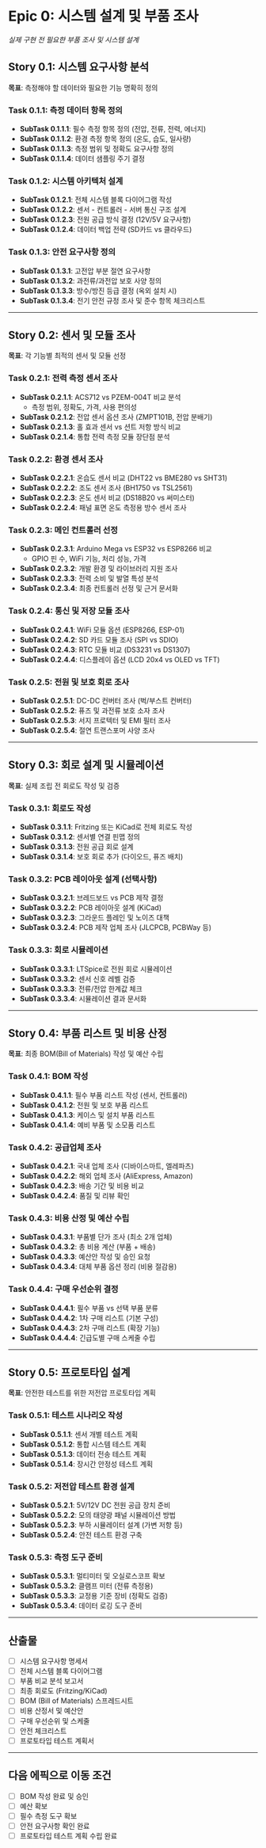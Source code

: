 # Epic 0: 시스템 설계 및 부품 조사

*실제 구현 전 필요한 부품 조사 및 시스템 설계*

## Story 0.1: 시스템 요구사항 분석

**목표**: 측정해야 할 데이터와 필요한 기능 명확히 정의

### Task 0.1.1: 측정 데이터 항목 정의

- **SubTask 0.1.1.1**: 필수 측정 항목 정의 (전압, 전류, 전력, 에너지)
- **SubTask 0.1.1.2**: 환경 측정 항목 정의 (온도, 습도, 일사량)
- **SubTask 0.1.1.3**: 측정 범위 및 정확도 요구사항 정의
- **SubTask 0.1.1.4**: 데이터 샘플링 주기 결정

### Task 0.1.2: 시스템 아키텍처 설계

- **SubTask 0.1.2.1**: 전체 시스템 블록 다이어그램 작성
- **SubTask 0.1.2.2**: 센서 - 컨트롤러 - 서버 통신 구조 설계
- **SubTask 0.1.2.3**: 전원 공급 방식 결정 (12V/5V 요구사항)
- **SubTask 0.1.2.4**: 데이터 백업 전략 (SD카드 vs 클라우드)

### Task 0.1.3: 안전 요구사항 정의

- **SubTask 0.1.3.1**: 고전압 부분 절연 요구사항
- **SubTask 0.1.3.2**: 과전류/과전압 보호 사양 정의
- **SubTask 0.1.3.3**: 방수/방진 등급 결정 (옥외 설치 시)
- **SubTask 0.1.3.4**: 전기 안전 규정 조사 및 준수 항목 체크리스트

---

## Story 0.2: 센서 및 모듈 조사

**목표**: 각 기능별 최적의 센서 및 모듈 선정

### Task 0.2.1: 전력 측정 센서 조사

- **SubTask 0.2.1.1**: ACS712 vs PZEM-004T 비교 분석
    - 측정 범위, 정확도, 가격, 사용 편의성
- **SubTask 0.2.1.2**: 전압 센서 옵션 조사 (ZMPT101B, 전압 분배기)
- **SubTask 0.2.1.3**: 홀 효과 센서 vs 션트 저항 방식 비교
- **SubTask 0.2.1.4**: 통합 전력 측정 모듈 장단점 분석

### Task 0.2.2: 환경 센서 조사

- **SubTask 0.2.2.1**: 온습도 센서 비교 (DHT22 vs BME280 vs SHT31)
- **SubTask 0.2.2.2**: 조도 센서 조사 (BH1750 vs TSL2561)
- **SubTask 0.2.2.3**: 온도 센서 비교 (DS18B20 vs 써미스터)
- **SubTask 0.2.2.4**: 패널 표면 온도 측정용 방수 센서 조사

### Task 0.2.3: 메인 컨트롤러 선정

- **SubTask 0.2.3.1**: Arduino Mega vs ESP32 vs ESP8266 비교
    - GPIO 핀 수, WiFi 기능, 처리 성능, 가격
- **SubTask 0.2.3.2**: 개발 환경 및 라이브러리 지원 조사
- **SubTask 0.2.3.3**: 전력 소비 및 발열 특성 분석
- **SubTask 0.2.3.4**: 최종 컨트롤러 선정 및 근거 문서화

### Task 0.2.4: 통신 및 저장 모듈 조사

- **SubTask 0.2.4.1**: WiFi 모듈 옵션 (ESP8266, ESP-01)
- **SubTask 0.2.4.2**: SD 카드 모듈 조사 (SPI vs SDIO)
- **SubTask 0.2.4.3**: RTC 모듈 비교 (DS3231 vs DS1307)
- **SubTask 0.2.4.4**: 디스플레이 옵션 (LCD 20x4 vs OLED vs TFT)

### Task 0.2.5: 전원 및 보호 회로 조사

- **SubTask 0.2.5.1**: DC-DC 컨버터 조사 (벅/부스트 컨버터)
- **SubTask 0.2.5.2**: 퓨즈 및 과전류 보호 소자 조사
- **SubTask 0.2.5.3**: 서지 프로텍터 및 EMI 필터 조사
- **SubTask 0.2.5.4**: 절연 트랜스포머 사양 조사

---

## Story 0.3: 회로 설계 및 시뮬레이션

**목표**: 실제 조립 전 회로도 작성 및 검증

### Task 0.3.1: 회로도 작성

- **SubTask 0.3.1.1**: Fritzing 또는 KiCad로 전체 회로도 작성
- **SubTask 0.3.1.2**: 센서별 연결 핀맵 정의
- **SubTask 0.3.1.3**: 전원 공급 회로 설계
- **SubTask 0.3.1.4**: 보호 회로 추가 (다이오드, 퓨즈 배치)

### Task 0.3.2: PCB 레이아웃 설계 (선택사항)

- **SubTask 0.3.2.1**: 브레드보드 vs PCB 제작 결정
- **SubTask 0.3.2.2**: PCB 레이아웃 설계 (KiCad)
- **SubTask 0.3.2.3**: 그라운드 플레인 및 노이즈 대책
- **SubTask 0.3.2.4**: PCB 제작 업체 조사 (JLCPCB, PCBWay 등)

### Task 0.3.3: 회로 시뮬레이션

- **SubTask 0.3.3.1**: LTSpice로 전원 회로 시뮬레이션
- **SubTask 0.3.3.2**: 센서 신호 레벨 검증
- **SubTask 0.3.3.3**: 전류/전압 한계값 체크
- **SubTask 0.3.3.4**: 시뮬레이션 결과 문서화

---

## Story 0.4: 부품 리스트 및 비용 산정

**목표**: 최종 BOM(Bill of Materials) 작성 및 예산 수립

### Task 0.4.1: BOM 작성

- **SubTask 0.4.1.1**: 필수 부품 리스트 작성 (센서, 컨트롤러)
- **SubTask 0.4.1.2**: 전원 및 보호 부품 리스트
- **SubTask 0.4.1.3**: 케이스 및 설치 부품 리스트
- **SubTask 0.4.1.4**: 예비 부품 및 소모품 리스트

### Task 0.4.2: 공급업체 조사

- **SubTask 0.4.2.1**: 국내 업체 조사 (디바이스마트, 엘레파츠)
- **SubTask 0.4.2.2**: 해외 업체 조사 (AliExpress, Amazon)
- **SubTask 0.4.2.3**: 배송 기간 및 비용 비교
- **SubTask 0.4.2.4**: 품질 및 리뷰 확인

### Task 0.4.3: 비용 산정 및 예산 수립

- **SubTask 0.4.3.1**: 부품별 단가 조사 (최소 2개 업체)
- **SubTask 0.4.3.2**: 총 비용 계산 (부품 + 배송)
- **SubTask 0.4.3.3**: 예산안 작성 및 승인 요청
- **SubTask 0.4.3.4**: 대체 부품 옵션 정리 (비용 절감용)

### Task 0.4.4: 구매 우선순위 결정

- **SubTask 0.4.4.1**: 필수 부품 vs 선택 부품 분류
- **SubTask 0.4.4.2**: 1차 구매 리스트 (기본 구성)
- **SubTask 0.4.4.3**: 2차 구매 리스트 (확장 기능)
- **SubTask 0.4.4.4**: 긴급도별 구매 스케줄 수립

---

## Story 0.5: 프로토타입 설계

**목표**: 안전한 테스트를 위한 저전압 프로토타입 계획

### Task 0.5.1: 테스트 시나리오 작성

- **SubTask 0.5.1.1**: 센서 개별 테스트 계획
- **SubTask 0.5.1.2**: 통합 시스템 테스트 계획
- **SubTask 0.5.1.3**: 데이터 전송 테스트 계획
- **SubTask 0.5.1.4**: 장시간 안정성 테스트 계획

### Task 0.5.2: 저전압 테스트 환경 설계

- **SubTask 0.5.2.1**: 5V/12V DC 전원 공급 장치 준비
- **SubTask 0.5.2.2**: 모의 태양광 패널 시뮬레이션 방법
- **SubTask 0.5.2.3**: 부하 시뮬레이터 설계 (가변 저항 등)
- **SubTask 0.5.2.4**: 안전 테스트 환경 구축

### Task 0.5.3: 측정 도구 준비

- **SubTask 0.5.3.1**: 멀티미터 및 오실로스코프 확보
- **SubTask 0.5.3.2**: 클램프 미터 (전류 측정용)
- **SubTask 0.5.3.3**: 교정용 기준 장비 (정확도 검증)
- **SubTask 0.5.3.4**: 데이터 로깅 도구 준비

---

## 산출물

- [ ]  시스템 요구사항 명세서
- [ ]  전체 시스템 블록 다이어그램
- [ ]  부품 비교 분석 보고서
- [ ]  최종 회로도 (Fritzing/KiCad)
- [ ]  BOM (Bill of Materials) 스프레드시트
- [ ]  비용 산정서 및 예산안
- [ ]  구매 우선순위 및 스케줄
- [ ]  안전 체크리스트
- [ ]  프로토타입 테스트 계획서

---

## 다음 에픽으로 이동 조건

- [ ]  BOM 작성 완료 및 승인
- [ ]  예산 확보
- [ ]  필수 측정 도구 확보
- [ ]  안전 요구사항 확인 완료
- [ ]  프로토타입 테스트 계획 수립 완료